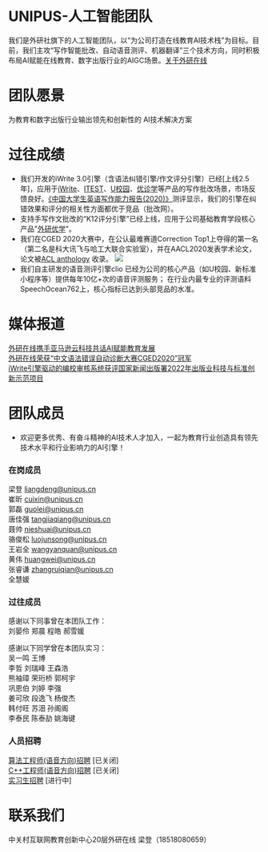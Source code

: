 



# UNIPUS-人工智能团队
   我们是外研社旗下的人工智能团队，以“为公司打造在线教育AI技术栈”为目标。目前，我们主攻“写作智能批改、自动语音测评、机器翻译”三个技术方向，同时积极布局AI赋能在线教育、数字出版行业的AIGC场景。[关于外研在线](https://book.yunzhan365.com/jivf/fpgo/mobile/index.html)

# 团队愿景
   为教育和数字出版行业输出领先和创新性的 AI技术解决方案
       
# 过往成绩 
-   我们开发的iWrite 3.0引擎（含语法纠错引擎/作文评分引擎）已经[上线2.5年]，应用于[iWrite](http://iwrite.unipus.cn/)、[ITEST](https://itestcloud.unipus.cn/)、[U校园](https://u.unipus.cn/index.html/)、[优诊学](https://unilearn.fltrp.com/)等产品的写作批改场景，市场反馈良好。[《中国大学生英语写作能力报告(2020)》](https://www.sohu.com/a/409383457_507486)测评显示，我们的引擎在纠错效果和评分的相关性方面都优于竞品（批改网）。  
-   支持手写作文批改的“K12评分引擎”已经上线，应用于公司基础教育学段核心产品"[外研优学](http://ai.fltrp.com/tingshuo-service/)"。 
-   我们在CGED 2020大赛中，在公认最难赛道Correction Top1上夺得的第一名（第二名是科大讯飞与哈工大联合实验室），并在AACL2020发表学术论文，论文被[ACL anthology](https://www.aclweb.org/anthology/2020.nlptea-1.8/) 收录。
![](https://unipus-ai.github.io/CGED_correction_top1.jpg)
-   我们自主研发的语音测评引擎clio 已经为公司的核心产品（如U校园、新标准小程序等）提供每年10亿+次的语音评测服务； 在行业内最专业的评测语料SpeechOcean762上，核心指标已达到头部竞品的水准。

# 媒体报道
[外研在线携手亚马逊云科技共话AI赋能教育发展](https://www.sohu.com/a/458688918_100292708)  
[外研在线荣获“中文语法错误自动诊断大赛CGED2020”冠军](https://www.fltrp.com/c/2020-12-07/499693.shtml)  
[iWrite引擎驱动的编校审核系统获评国家新闻出版署2022年出版业科技与标准创新示范项目](https://mp.weixin.qq.com/s/apyrKAzE3040nzcoQzafag)

# 团队成员  
-   欢迎更多优秀、有奋斗精神的AI技术人才加入，一起为教育行业创造具有领先技术水平和行业影响力的AI引擎！  
         
###  在岗成员
梁登    liangdeng@unipus.cn   
崔昕   cuixin@unipus.cn   
郭磊   guolei@unipus.cn   
唐佳强   tangjiaqiang@unipus.cn    
聂帅   nieshuai@unipus.cn    
骆俊松    luojunsong@unipus.cn     
王岩全    wangyanquan@unipus.cn      
黄伟    huangwei@unipus.cn     
张睿谦   zhangruiqian@unipus.cn    
全慧媛


###  过往成员
感谢以下同事曾在本团队工作：   
刘晏伶  郑晨   程皓   郝雪媛
 
感谢以下同学曾在本团队实习：    
吴一鸣    王博         
李哲      刘瑞峰    王森浩  
熊袖璋   荣珩桥    郭柯宇  
巩恩伯   刘婷      李强     
姜可欣   段逸飞    杨俊杰    
韩付旺   苏沺     孙阁阁  
李泰民     陈泰劼   姚海键     

### 人员招聘
[算法工程师(语音方向)招聘](https://www.lagou.com/jobs/8028971.html)  [已关闭]     
[C++工程师(语音方向)招聘](https://www.lagou.com/jobs/8028985.html)   [已关闭]   
[实习生招聘](https://www.nowcoder.com/jobs/detail/62012?jobId=62012&channel=npJobTab)     [进行中]  

# 联系我们
中关村互联网教育创新中心20层外研在线    梁登（18518080659）  

